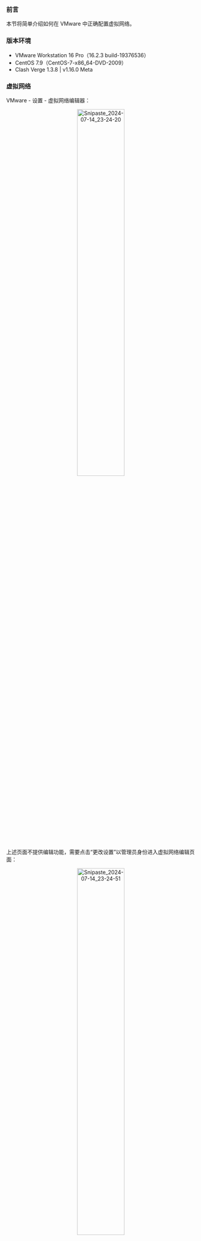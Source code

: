 ### 前言

本节将简单介绍如何在 VMware 中正确配置虚拟网络。

### 版本环境

- VMware Workstation 16 Pro（16.2.3 build-19376536）
- CentOS 7.9（CentOS-7-x86_64-DVD-2009）
- Clash Verge 1.3.8 | v1.16.0 Meta

### 虚拟网络

VMware - 设置 - 虚拟网络编辑器：

<div align="center"><img src="images/VMware%20Network.images/Snipaste_2024-07-14_23-24-20.png" alt="Snipaste_2024-07-14_23-24-20" style="width:50%;" /></div>

上述页面不提供编辑功能，需要点击“更改设置”以管理员身份进入虚拟网络编辑页面：

<div align="center"><img src="images/VMware%20Network.images/Snipaste_2024-07-14_23-24-51.png" alt="Snipaste_2024-07-14_23-24-51" style="width:50%;" /></div>

### 桥接模式（BRIDGE）

桥接模式一般是最常用、最简单的模式，它可以让虚拟机和宿主机使用相同的网卡访问网络，即此时的虚拟机相当于局域网中的另一台主机。

因此，桥接模式下虚拟机使用和宿主机一样的网关，同时虚拟机的 IP 地址和宿主机的 IP 地址位于同一 IP 段。为避免不必要的错误，推荐将“已连接至”配置为宿主机的物理显卡：

<div align="center"><img src="images/VMware%20Network.images/Snipaste_2024-07-14_23-25-10.png" alt="Snipaste_2024-07-14_23-25-10" style="width:60%;" /></div>

虚拟机设置中，将“网络适配器”设置为“桥接模式”：

<div align="center"><img src="images/VMware%20Network.images/Snipaste_2024-07-14_23-45-52.png" alt="Snipaste_2024-07-14_23-45-52" style="width:50%;" /></div>

#### 1. 动态地址

以 root 管理员身份登录 CentOS 修改 ifcfg-ens33 网络配置文件：

```bash
# 系统一般自带vi编辑器
vi /etc/sysconfig/network-scripts/ifcfg-ens33
```

- 将 `ONBOOT` 改为 `yes`，这表示启动虚拟机时自动连接网络；
- 将 `BOOTPROTO` 改为 `dhcp`，这表示使用动态 IP 地址，即自动获取 IP。

```shell
TYPE="Ethernet"
PROXY_METHOD="none"
BROWSER_ONLY="no"

# 默认动态获取 IP 地址
BOOTPROTO="dhcp"

DEFROUTE="yes"
IPV4_FAILURE_FATAL="no"
IPV6INIT="yes"
IPV6_AUTOCONF="yes"
IPV6_DEFROUTE="yes"
IPV6_FAILURE_FATAL="no"
IPV6_ADDR_GEN_MODE="stable-privacy"
NAME="ens33"
UUID="a45d8cc4-ee39-40ee-8c62-28b128d06e71"
DEVICE="ens33"

# 将 no 改为 yes，表示开机时自动连接网络
ONBOOT="yes"
```

重启网络服务（network.service），配置立即生效：

```bash
systemctl restart network
```

查看网络服务运行状态：

```bash
systemctl status network
```

查看当前 IP 地址：

```bash
ip addr
```

测试网络连接是否正常：

```bash
ping -c 4 www.baidu.com
```

#### 2. 静态地址

以 root 管理员身份登录 CentOS 修改网络配置文件 ifcfg-ens33：

- 将 `ONBOOT` 改为 `no`，这表示启动虚拟机时自动连接网络；
- 将 `BOOTPROTO` 改为 `static`，这表示使用静态 IP 地址；
- 新增 `IPADDR`、`NETMASK`、`GATEWAY` 和 `DNS` 等键值对，它们分别表示 IP 地址、子网掩码、默认网关和 DNS 服务器，桥接模式下 IP 地址需要与宿主机位于同一网段，其他参数与宿主机一致。

```shell
TYPE="Ethernet"
PROXY_METHOD="none"
BROWSER_ONLY="no"

# 设置为静态获取 IP 地址
BOOTPROTO="static"

DEFROUTE="yes"
IPV4_FAILURE_FATAL="no"
IPV6INIT="yes"
IPV6_AUTOCONF="yes"
IPV6_DEFROUTE="yes"
IPV6_FAILURE_FATAL="no"
IPV6_ADDR_GEN_MODE="stable-privacy"
NAME="ens33"
UUID="a45d8cc4-ee39-40ee-8c62-28b128d06e71"
DEVICE="ens33"

# 将 no 改为 yes，表示开机时自动连接网络
ONBOOT="yes"

# 以下几条为新增项，分别为 IP 地址、子网掩码、默认网关、DNS 服务器
IPADDR="192.168.1.110"
NETMASK="255.255.255.0"
GATEWAY="192.168.1.2"

DNS1="119.29.29.29"
DNS2="223.5.5.5"
```

重启网络服务（network.service），使配置生效：

```bash
systemctl restart network
```

推荐使用静态 IP 地址，以便远程主机通过 OpenSSH 连接到 Linux 系统。

后续可以使用 CentOS 7 中自带的 sed 文本处理工具，来快速修改 `IPADDR` 或 `GATEWAY` 项（修改概率较高）。

例如修改 `IPADDR`：

```bash
sudo sed -i 's/^IPADDR=.*/IPADDR="192.168.1.112"/' /etc/sysconfig/network-scripts/ifcfg-ens33
```

或者修改 `GATEWAY`：

```bash
sudo sed -i 's/^GATEWAY=.*/GATEWAY="192.168.1.1"/' /etc/sysconfig/network-scripts/ifcfg-ens33
```

同样的，其他参数亦可以使用 sed 工具进行修改，请自行选择合适的方式。

### NAT 模式（NAT）

NAT 模式通过 VMnet8 虚拟交换机与宿主机及其网卡进行通讯，其中涉及三个虚拟设备：

1. 虚拟 NAT 设备：**负责与宿主机的网卡通讯，这个网卡也可以是宿主机的虚拟网卡；**
2. 虚拟 DHCP 服务器：**在虚拟机启用 DHCP 时，负责分配 IP 地址；**
3. 虚拟网卡：**负责与宿主机通讯，主要目的是让宿主机和虚拟机位于同一个网段。**

使用 NAT 模式，需要悉知 VMware 为 NAT 模式提供的子网 IP 及网关 IP 具体是什么。在“虚拟网络编辑器”中选中 VMnet8 模式，可以获取到子网 IP 及子网掩码等信息：

<div align="center"><img src="images/VMware%20Network.images/Snipaste_2024-07-14_23-26-33.png" alt="Snipaste_2024-07-14_23-26-33" style="width:50%;" /></div>

选中“NAT 设置”，可以获取到网关 IP 的信息：

<div align="center"><img src="images/VMware%20Network.images/Snipaste_2024-07-14_23-26-54.png" alt="Snipaste_2024-07-14_23-26-54" style="width:50%;" /></div>

获取到这些信息后，接下来可以进入虚拟机进行网络配置。

虚拟机设置中，将“网络适配器”设置为“NAT 模式”：

<div align="center"><img src="images/VMware%20Network.images/Snipaste_2024-07-14_23-46-52.png" alt="Snipaste_2024-07-14_23-46-52" style="width:50%;" /></div>

动态获取 IP 地址的方式不再赘述，后续只说明如何配置静态 IP 配置。

以 root 管理员身份登录 CentOS 修改网络配置文件 ifcfg-ens33：

```shell
TYPE="Ethernet"
PROXY_METHOD="none"
BROWSER_ONLY="no"

# 设置为静态获取 IP 地址
BOOTPROTO="static"

DEFROUTE="yes"
IPV4_FAILURE_FATAL="no"
IPV6INIT="yes"
IPV6_AUTOCONF="yes"
IPV6_DEFROUTE="yes"
IPV6_FAILURE_FATAL="no"
IPV6_ADDR_GEN_MODE="stable-privacy"
NAME="ens33"
UUID="a45d8cc4-ee39-40ee-8c62-28b128d06e71"
DEVICE="ens33"

# 将 no 改为 yes，表示开机时自动连接网络
ONBOOT="yes"

# 以下几条为新增项，分别为 IP 地址、子网掩码、默认网关、DNS 服务器
IPADDR="192.168.139.110"
NETMASK="255.255.255.0"
GATEWAY="192.168.139.2"

DNS1="119.29.29.29"
DNS2="223.5.5.5"
```

重启网络服务（network.service），使配置生效：

```bash
systemctl restart network
```

NAT 模式的关键在于获取到正确的网关地址和 IP 地址段，上述配置完毕后，虚拟机已经可以访问网络。

宿主机和虚拟机之间的通讯，则依靠 VMware 提供的虚拟网卡完成：

<div align="center"><img src="images/VMware%20Network.images/Snipaste_2024-07-15_00-40-41.png" alt="Snipaste_2024-07-15_00-40-41" style="width:30%;" /></div>

负责 NAT 模式的虚拟网卡一般命名为 VMware Virtual Ethernet Adapter for VMnet8。宿主机和虚拟机之间如果需要建立 SSH 通讯，则需要保证宿主机和虚拟机在同一个局域网内。

一般 VMware 会自动为宿主机分配 IP 地址，以确保它和虚拟机能够处于同一个局域网内：

<div align="center"><img src="images/VMware%20Network.images/Snipaste_2024-07-15_01-17-45.png" alt="Snipaste_2024-07-15_01-17-45" style="width:80%;" /></div>

但不排除 VMware 会出现未可知的错误，如果与虚拟机同一网段的 IP 地址未能顺利配置到 VMnet8 虚拟网卡内，则需要手动为该网卡分配 IP 地址。

### 主机模式（HOST-ONLY）

主机模式相当于阉割了虚拟 NAT 设备的 NAT 模式，这种模式下虚拟机只能和宿主机之间进行通讯，由于无法访问宿主机的网卡，因此该模式下无法使用网络。

主机模式下，只需要保证虚拟机和宿主机位于同一个网段即可。以 root 管理员身份登录 CentOS 修改网络配置文件 ifcfg-ens33：

```shell
TYPE="Ethernet"
PROXY_METHOD="none"
BROWSER_ONLY="no"

BOOTPROTO="static"

DEFROUTE="yes"
IPV4_FAILURE_FATAL="no"
IPV6INIT="yes"
IPV6_AUTOCONF="yes"
IPV6_DEFROUTE="yes"
IPV6_FAILURE_FATAL="no"
IPV6_ADDR_GEN_MODE="stable-privacy"
NAME="ens33"
UUID="a45d8cc4-ee39-40ee-8c62-28b128d06e71"
DEVICE="ens33"

ONBOOT="yes"

IPADDR="192.168.19.110"
NETMASK="255.255.255.0"
```

重启网络服务（network.service），使配置生效：

```bash
systemctl restart network
```

主机模式下，宿主机和虚拟机之间的通讯，同样依靠 VMware 提供的虚拟网卡完成：

<div align="center"><img src="images/VMware%20Network.images/Snipaste_2024-07-15_01-26-50.png" alt="Snipaste_2024-07-15_01-26-50" style="width:30%;" /></div>

负责该模式的虚拟网卡一般命名为 VMware Virtual Ethernet Adapter for VMnet1。

同样地，VMware 会自动为宿主机分配 IP 地址，以确保它和虚拟机能够处于同一个局域网内：

<div align="center"><img src="images/VMware%20Network.images/Snipaste_2024-07-15_01-18-16.png" alt="Snipaste_2024-07-15_01-18-16" style="width:80%;" /></div>

### TUN 模式

宿主机上启用 TUN 模式，可以用于解决虚拟机访问外网困难的问题。例如使用 docker 拉取镜像时，往往需要借用代理服务来访问目标网址以下载资源。

VMware 提供的众多虚拟网络模式中，排除本身就无法访问网络的主机模式后，剩余的两种模式中仅有 NAT 支持使用宿主机提供的 TUN 代理服务：

```
~]# curl -I www.google.com
HTTP/1.1 200 OK
...
```

因此实际应用中，如果存在使用宿主机提供的 TUN 代理服务的需求时，则更推荐使用 NAT 模式。